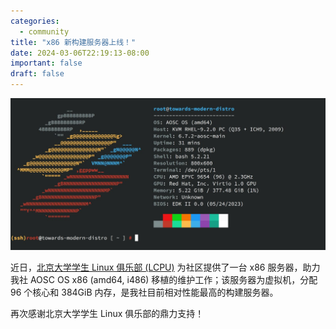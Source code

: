 ```yaml
---
categories:
  - community
title: "x86 新构建服务器上线！"
date: 2024-03-06T22:19:13-08:00
important: false
draft: false
---
```

![](/assets/news/lcpu-x86.jpg)

近日，[北京大学学生 Linux 俱乐部 (LCPU)](https://lcpu.club/) 为社区提供了一台 x86 服务器，助力我社 AOSC OS x86 (amd64, i486) 移植的维护工作；该服务器为虚拟机，分配 96 个核心和 384GiB 内存，是我社目前相对性能最高的构建服务器。

再次感谢北京大学学生 Linux 俱乐部的鼎力支持！